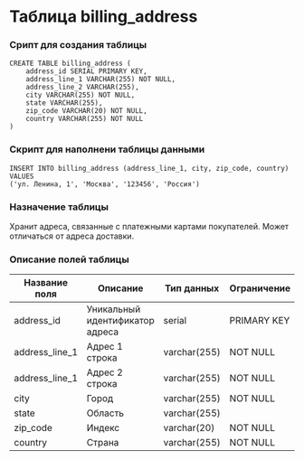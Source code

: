# Таблица billing_address

### Срипт для создания таблицы

```
CREATE TABLE billing_address (
    address_id SERIAL PRIMARY KEY,
    address_line_1 VARCHAR(255) NOT NULL,
    address_line_2 VARCHAR(255),
    city VARCHAR(255) NOT NULL,
    state VARCHAR(255),
    zip_code VARCHAR(20) NOT NULL,
    country VARCHAR(255) NOT NULL
)
```
### Скрипт для наполнени таблицы данными

```
INSERT INTO billing_address (address_line_1, city, zip_code, country) VALUES
('ул. Ленина, 1', 'Москва', '123456', 'Россия')
```

### Назначение таблицы

Хранит адреса, связанные с платежными картами покупателей.  Может отличаться от адреса доставки.

### Описание полей таблицы

|Название поля|Описание|Тип данных|Ограничение|
|-|-|-|-|
|address_id|Уникальный идентификатор адреса|serial|PRIMARY KEY|
|address_line_1|Адрес 1 строка|varchar(255)|NOT NULL|
|address_line_1|Адрес 2 строка|varchar(255)|NOT NULL|
|city|Город|varchar(255)|NOT NULL|
|state|Область|varchar(255)||
|zip_code|Индекс|varchar(20)|NOT NULL|
|country|Страна|varchar(255)|NOT NULL|

